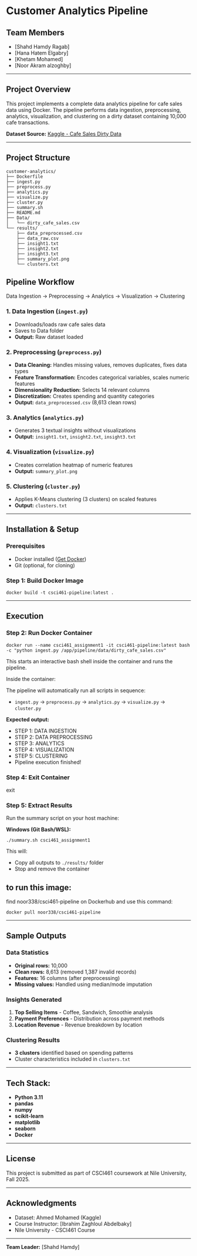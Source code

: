 # Customer Analytics Pipeline

## Team Members
- [Shahd Hamdy Ragab]
- [Hana Hatem Elgabry]
- [Khetam Mohamed]
- [Noor Akram alzoghby]

---

## Project Overview

This project implements a complete data analytics pipeline for cafe sales data using Docker. The pipeline performs data ingestion, preprocessing, analytics, visualization, and clustering on a dirty dataset containing 10,000 cafe transactions.

**Dataset Source:** [Kaggle - Cafe Sales Dirty Data](https://www.kaggle.com/datasets/ahmedmohamed2003/cafe-sales-dirty-data-for-cleaning-training)

---

## Project Structure

```
customer-analytics/
├── Dockerfile              
├── ingest.py              
├── preprocess.py          
├── analytics.py           
├── visualize.py           
├── cluster.py             
├── summary.sh             
├── README.md              
├── Data/
│   └── dirty_cafe_sales.csv
└── results/               
    ├── data_preprocessed.csv
    ├── data_raw.csv
    ├── insight1.txt
    ├── insight2.txt
    ├── insight3.txt
    ├── summary_plot.png
    └── clusters.txt
```


## Pipeline Workflow


Data Ingestion → Preprocessing → Analytics → Visualization → Clustering


### 1. Data Ingestion (`ingest.py`)
- Downloads/loads raw cafe sales data
- Saves to Data folder
- **Output:** Raw dataset loaded

### 2. Preprocessing (`preprocess.py`)
- **Data Cleaning:** Handles missing values, removes duplicates, fixes data types
- **Feature Transformation:** Encodes categorical variables, scales numeric features
- **Dimensionality Reduction:** Selects 14 relevant columns
- **Discretization:** Creates spending and quantity categories
- **Output:** `data_preprocessed.csv` (8,613 clean rows)

### 3. Analytics (`analytics.py`)
- Generates 3 textual insights without visualizations
- **Output:** `insight1.txt`, `insight2.txt`, `insight3.txt`

### 4. Visualization (`visualize.py`)
- Creates correlation heatmap of numeric features
- **Output:** `summary_plot.png`

### 5. Clustering (`cluster.py`)
- Applies K-Means clustering (3 clusters) on scaled features
- **Output:** `clusters.txt`

---

## Installation & Setup

### Prerequisites
- Docker installed ([Get Docker](https://www.docker.com/get-started))
- Git (optional, for cloning)

### Step 1: Build Docker Image
```
docker build -t csci461-pipeline:latest .
 ```
---

## Execution

### Step 2: Run Docker Container

```
docker run --name csci461_assignment1 -it csci461-pipeline:latest bash -c "python ingest.py /app/pipeline/data/dirty_cafe_sales.csv"
```

This starts an interactive bash shell inside the container and runs the pipeline.

Inside the container:

The pipeline will automatically run all scripts in sequence:
- `ingest.py` → `preprocess.py` → `analytics.py` → `visualize.py` → `cluster.py`

**Expected output:**

- STEP 1: DATA INGESTION
- STEP 2: DATA PREPROCESSING
- STEP 3: ANALYTICS
- STEP 4: VISUALIZATION
- STEP 5: CLUSTERING
- Pipeline execution finished!


### Step 4: Exit Container


exit


### Step 5: Extract Results

Run the summary script on your host machine:

**Windows (Git Bash/WSL):**
```
./summary.sh csci461_assignment1
```

This will:
- Copy all outputs to `./results/` folder
- Stop and remove the container

## to run this image:
find noor338/csci461-pipeline on Dockerhub
 and use this command:
 ```
docker pull noor338/csci461-pipeline
```
---

## Sample Outputs

### Data Statistics
- **Original rows:** 10,000
- **Clean rows:** 8,613 (removed 1,387 invalid records)
- **Features:** 16 columns (after preprocessing)
- **Missing values:** Handled using median/mode imputation

### Insights Generated
1. **Top Selling Items** - Coffee, Sandwich, Smoothie analysis
2. **Payment Preferences** - Distribution across payment methods
3. **Location Revenue** - Revenue breakdown by location

### Clustering Results
- **3 clusters** identified based on spending patterns
- Cluster characteristics included in `clusters.txt`

---

## Tech Stack:

- **Python 3.11**
- **pandas** 
- **numpy** 
- **scikit-learn** 
- **matplotlib** 
- **seaborn** 
- **Docker** 

---

## License

This project is submitted as part of CSCI461 coursework at Nile University, Fall 2025.

---

## Acknowledgments

- Dataset: Ahmed Mohamed (Kaggle) 
- Course Instructor: [Ibrahim Zaghloul Abdelbaky]
- Nile University - CSCI461 Course

--- 
**Team Leader:** [Shahd Hamdy]
